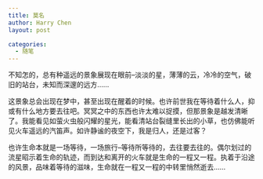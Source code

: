 ```yaml
---
title: 莫名
author: Harry Chen
layout: post

categories:
  - 随笔
---
```


  不知怎的，总有种遥远的景象展现在眼前–淡淡的星，薄薄的云，冷冷的空气，破旧的站台，未知而深邃的远方……

  这景象总会出现在梦中，甚至出现在醒着的时候。也许前世我在等待着什么人，抑或有什么地方要去往吧。冥冥之中的东西也许太难以捉摸，但那景象是越发清晰了。我能看见如萤火虫般闪耀的星光，能看清站台裂缝里长出的小草，也仿佛能听见火车遥远的汽笛声。如许静谧的夜空下，我是归人，还是过客？

  也许生命本就是一场等待，一场旅行–等待所等待的，去往要去往的。偶尔划过的流星昭示着生命的轨迹，而到达和离开的火车就是生命的一程又一程。执着于沿途的风景，品味着等待的滋味，生命就在一程又一程的中转里悄然逝去……
